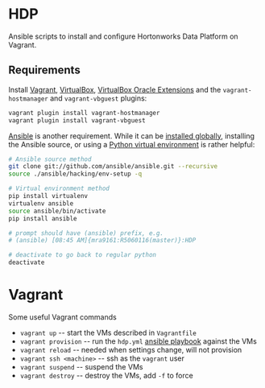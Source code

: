 # HDP
Ansible scripts to install and configure Hortonworks Data Platform on Vagrant.

## Requirements

Install [Vagrant](https://www.vagrantup.com/), [VirtualBox](https://www.virtualbox.org/wiki/Downloads), [VirtualBox Oracle Extensions](https://www.virtualbox.org/wiki/Downloads) and the `vagrant-hostmanager` and `vagrant-vbguest` plugins:

```bash
vagrant plugin install vagrant-hostmanager
vagrant plugin install vagrant-vbguest
```

[Ansible](https://www.ansible.com/) is another requirement.  While it can be [installed globally](http://docs.ansible.com/ansible/intro_installation.html), installing the Ansible source, or using a [Python virtual environment](http://docs.python-guide.org/en/latest/dev/virtualenvs/) is rather helpful:

```bash
# Ansible source method
git clone git://github.com/ansible/ansible.git --recursive
source ./ansible/hacking/env-setup -q

# Virtual environment method
pip install virtualenv
virtualenv ansible
source ansible/bin/activate
pip install ansible

# prompt should have (ansible) prefix, e.g.
# (ansible) [08:45 AM]{mra9161:R5060116(master)}:HDP

# deactivate to go back to regular python
deactivate
```

# Vagrant

Some useful Vagrant commands

- `vagrant up` -- start the VMs described in `Vagrantfile`
- `vagrant provision` -- run the `hdp.yml` [ansible playbook](http://docs.ansible.com/ansible/playbooks.html) against the VMs
- `vagrant reload` -- needed when settings change, will not provision
- `vagrant ssh <machine>` -- ssh as the `vagrant` user
- `vagrant suspend` -- suspend the VMs
- `vagrant destroy` -- destroy the VMs, add `-f` to force


